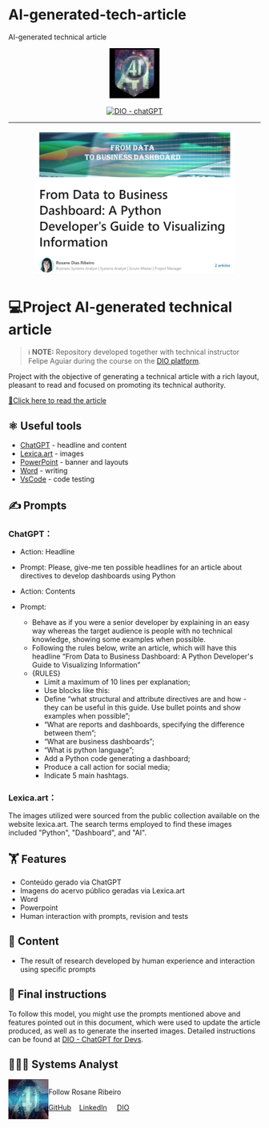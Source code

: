 # AI-generated-tech-article
AI-generated technical article

<p align="center">
    <img width="100" src="assets\banner.jpg">
</p>


<p align="center">
  <a href="https://dio.me/"><img src="https://img.shields.io/badge/DIO-Course-28DA77?logo=youtube" alt="DIO - chatGPT">
  </a>
 </p>

-------
<p align="center">
<a href="https://www.linkedin.com/pulse/from-data-business-dashboard-python-developers-guide-ribeiro/"><img
    src="assets\preview.jpeg"
    width="400"  
  />
  </a>
</p>

    
# 💻Project AI-generated technical article

 > ℹ️ **NOTE:** Repository developed together with technical instructor Felipe Aguiar during the course on the [DIO platform](https://web.dio.me/track/decf433b-9bc9-4ddc-bfd4-639ed8da82d9).

Project with the objective of generating a technical article with a rich layout, pleasant to read and focused on promoting its technical authority.

<a href="https://web.dio.me/articles/from-data-to-business-dashboard-a-python-developers-guide-to-visualizing-information" title="View article"> 📔Click here to read the article</a>


## ⚛️ Useful tools

- [ChatGPT](https://chat.openai.com/) - headline and content
- [Lexica.art](https://lexica.art/) - images
- [PowerPoint](https://www.microsoft.com/en/microsoft-365/powerpoint) - banner and layouts
- [Word](https://www.microsoft.com/en/microsoft-365/word) - writing
- [VsCode](https://vscode.dev/) - code testing


## ✍️ Prompts

### ChatGPT：

- Action: Headline
- Prompt: Please, give-me ten possible headlines for an article about directives to develop dashboards using Python                            

- Action: Contents
- Prompt:
  - Behave as if you were a senior developer by explaining in an easy way whereas the target audience is people with no technical knowledge, showing some examples when possible.
  - Following the rules below, write an article, which will have this headline “From Data to Business Dashboard: A Python Developer's Guide to Visualizing Information”
  - {RULES}
      - Limit a maximum of 10 lines per explanation;
      - Use blocks like this:
      - Define “what structural and attribute directives are and how - 
        they can be useful in this guide. Use bullet points and show examples when possible”;
      - “What are reports and dashboards, specifying the difference 
        between them”;
      - “What are business dashboards”;
      - “What is python language”;
      - Add a Python code generating a dashboard;
      - Produce a call action for social media;
      - Indicate 5 main hashtags.

### Lexica.art：
The images utilized were sourced from the public collection available on the website lexica.art. The search terms employed to find these images included "Python", "Dashboard", and "AI".


## 🏋️ Features

- Conteúdo gerado via ChatGPT
- Imagens do acervo público geradas via Lexica.art
- Word
- Powerpoint
- Human interaction with prompts, revision and tests


## 👀 Content

- The result of research developed by human experience and interaction using specific prompts

  
## 🧭 Final instructions

To follow this model, you might use the prompts mentioned above and features pointed out in this document, which were used to update the article produced, as well as to generate the inserted images. Detailed instructions can be found at [DIO - ChatGPT for Devs](https://web.dio.me/track/decf433b-9bc9-4ddc-bfd4-639ed8da82d9).


## 👩🏻‍💻 Systems Analyst

<p>
    <img align=left margin=10 width=80 src="assets\profile.jpeg"/>
    <p></p>
    <br>Follow Rosane Ribeiro</br>
    <p></p>
    <a href="https://github.com/rosanestream">
    GitHub</a>&nbsp&nbsp&nbsp
    <a href="www.linkedin.com/in/rosanestream">LinkedIn</a>
    &nbsp&nbsp&nbsp
    <a href="https://www.dio.me/users/rosanestream">DIO</a>
    
</p>

